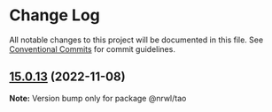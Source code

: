 # Change Log

All notable changes to this project will be documented in this file.
See [Conventional Commits](https://conventionalcommits.org) for commit guidelines.

## [15.0.13](https://github.com/nrwl/nx/compare/15.0.12...15.0.13) (2022-11-08)

**Note:** Version bump only for package @nrwl/tao
